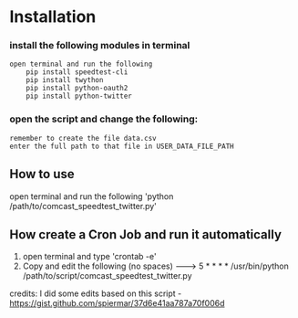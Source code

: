 # Installation

### install the following modules in terminal
    open terminal and run the following
        pip install speedtest-cli
        pip install twython
        pip install python-oauth2
        pip install python-twitter

### open the script and change the following:
    remember to create the file data.csv
    enter the full path to that file in USER_DATA_FILE_PATH

## How to use
open terminal and run the following 'python /path/to/comcast_speedtest_twitter.py'


## How create a Cron Job and run it automatically
 1. open terminal and type 'crontab -e'
 2. Copy and edit the following (no spaces) --->  5 * * * * /usr/bin/python /path/to/script/comcast_speedtest_twitter.py


credits: I did some edits based on this script - https://gist.github.com/spiermar/37d6e41aa787a70f006d
